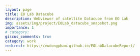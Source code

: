 ```yaml
---
layout: page
title: EO Lab Datacube
description: Webviewer of satellite Datacube from EO Lab
img: assets/img/project/EOLab_datacube_snapshot.png
importance: 1
# category:
giscus_comments: true
category: work
redirect: https://vudongpham.github.io/EOLabDatacubeReport/
---
```


